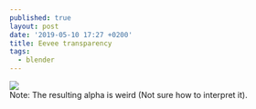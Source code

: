 ```yaml
---
published: true
layout: post
date: '2019-05-10 17:27 +0200'
title: Eevee transparency
tags:
  - blender
---
```

<div style="width:500px;">
<a href="{{site.baseurl}}/media/eevee_transparency.JPG"><img src="{{site.baseurl}}/media/eevee_transparency.JPG"></a>
</div>
Note: The resulting alpha is weird (Not sure how to interpret it).
